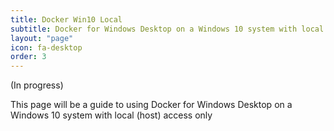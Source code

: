 ```yaml
---
title: Docker Win10 Local
subtitle: Docker for Windows Desktop on a Windows 10 system with local (host) access only
layout: "page"
icon: fa-desktop
order: 3
---
```


(In progress)

This page will be a guide to using Docker for Windows Desktop on a Windows 10 system with local (host) access only
